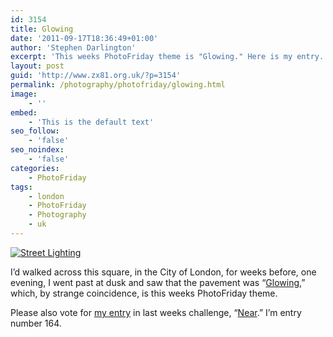 ```yaml
---
id: 3154
title: Glowing
date: '2011-09-17T18:36:49+01:00'
author: 'Stephen Darlington'
excerpt: 'This weeks PhotoFriday theme is "Glowing." Here is my entry.'
layout: post
guid: 'http://www.zx81.org.uk/?p=3154'
permalink: /photography/photofriday/glowing.html
image:
    - ''
embed:
    - 'This is the default text'
seo_follow:
    - 'false'
seo_noindex:
    - 'false'
categories:
    - PhotoFriday
tags:
    - london
    - PhotoFriday
    - Photography
    - uk
---
```


[![Street Lighting](https://i0.wp.com/farm7.static.flickr.com/6191/6156021440_5f2d8362b7.jpg?resize=500%2C374)](http://www.flickr.com/photos/stephendarlington/6156021440/ "Street Lighting by stephendarlington, on Flickr")

I’d walked across this square, in the City of London, for weeks before, one evening, I went past at dusk and saw that the pavement was “[Glowing](http://www.photofriday.com/archives/challenge/001119.php),” which, by strange coincidence, is this weeks PhotoFriday theme.

Please also vote for [my entry](http://www.zx81.org.uk/photography/photofriday/near.html) in last weeks challenge, “[Near](http://www.photofriday.com/linkviewer.php?id=1117).” I’m entry number 164.